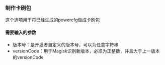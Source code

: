 ### 制作卡刷包
这个选项用于将已经生成的powercfg做成卡刷包

#### 需要输入的参数
- 版本号：是开发者自定义的版本号，可以为任意字符串
- versionCode：用于Magisk识别新版本，必须为正整数，并且大于上一版本的versionCode

